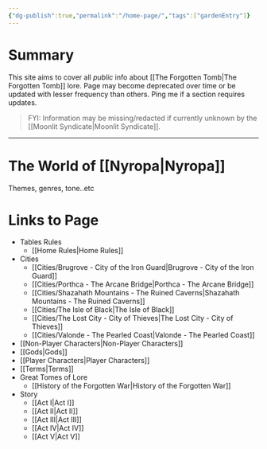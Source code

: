 ```yaml
---
{"dg-publish":true,"permalink":"/home-page/","tags":["gardenEntry"]}
---
```


# Summary
This site aims to cover all *public* info about [[The Forgotten Tomb\|The Forgotten Tomb]] lore. Page may become deprecated over time or be updated with lesser frequency than others. Ping me if a section requires updates.
> FYI: Information may be missing/redacted if currently unknown by the [[Moonlit Syndicate\|Moonlit Syndicate]].

---
# The World of [[Nyropa\|Nyropa]]
Themes, genres, tone..etc


# Links to Page
- Tables Rules
	- [[Home Rules\|Home Rules]]
- Cities
	- [[Cities/Brugrove - City of the Iron Guard\|Brugrove - City of the Iron Guard]]
	- [[Cities/Porthca - The Arcane Bridge\|Porthca - The Arcane Bridge]]
	- [[Cities/Shazahath Mountains - The Ruined Caverns\|Shazahath Mountains - The Ruined Caverns]]
	- [[Cities/The Isle of Black\|The Isle of Black]]
	- [[Cities/The Lost City - City of Thieves\|The Lost City - City of Thieves]]
	- [[Cities/Valonde - The Pearled Coast\|Valonde - The Pearled Coast]]
- [[Non-Player Characters\|Non-Player Characters]]
- [[Gods\|Gods]]
- [[Player Characters\|Player Characters]]
- [[Terms\|Terms]]
- Great Tomes of Lore
	- [[History of the Forgotten War\|History of the Forgotten War]]
- Story
	- [[Act I\|Act I]]
	- [[Act II\|Act II]]
	- [[Act III\|Act III]]
	- [[Act IV\|Act IV]]
	- [[Act V\|Act V]]

